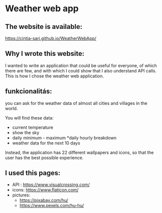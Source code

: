 # Weather web app

## The website is available:

https://cintia-sari.github.io/WeatherWebApp/

## Why I wrote this website:

I wanted to write an application that could be useful for everyone, of which there are few, and with which I could show that I also understand API calls. This is how I chose the weather web application.

## funkcionalitás:
you can ask for the weather data of almost all cities and villages in the world.

You will find these data:
* current temperature
* show the sky
* daily minimum - maximum
*daily hourly breakdown
* weather data for the next 10 days

Instead, the application has 22 different wallpapers and icons, so that the user has the best possible experience.
## I used this pages:

* API : https://www.visualcrossing.com/
* icons: https://www.flaticon.com/
* pictures:
  * https://pixabay.com/hu/
  * https://www.pexels.com/hu-hu/ 